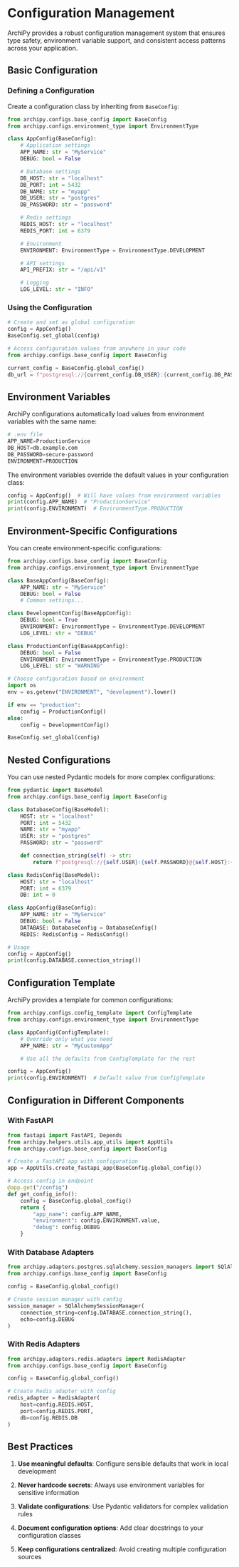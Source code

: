 # Configuration Management

ArchiPy provides a robust configuration management system that ensures type safety, environment variable support, and consistent access patterns across your application.

## Basic Configuration

### Defining a Configuration

Create a configuration class by inheriting from `BaseConfig`:

```python
from archipy.configs.base_config import BaseConfig
from archipy.configs.environment_type import EnvironmentType

class AppConfig(BaseConfig):
    # Application settings
    APP_NAME: str = "MyService"
    DEBUG: bool = False

    # Database settings
    DB_HOST: str = "localhost"
    DB_PORT: int = 5432
    DB_NAME: str = "myapp"
    DB_USER: str = "postgres"
    DB_PASSWORD: str = "password"

    # Redis settings
    REDIS_HOST: str = "localhost"
    REDIS_PORT: int = 6379

    # Environment
    ENVIRONMENT: EnvironmentType = EnvironmentType.DEVELOPMENT

    # API settings
    API_PREFIX: str = "/api/v1"

    # Logging
    LOG_LEVEL: str = "INFO"
```

### Using the Configuration

```python
# Create and set as global configuration
config = AppConfig()
BaseConfig.set_global(config)

# Access configuration values from anywhere in your code
from archipy.configs.base_config import BaseConfig

current_config = BaseConfig.global_config()
db_url = f"postgresql://{current_config.DB_USER}:{current_config.DB_PASSWORD}@{current_config.DB_HOST}:{current_config.DB_PORT}/{current_config.DB_NAME}"
```

## Environment Variables

ArchiPy configurations automatically load values from environment variables with the same name:

```python
# .env file
APP_NAME=ProductionService
DB_HOST=db.example.com
DB_PASSWORD=secure-password
ENVIRONMENT=PRODUCTION
```

The environment variables override the default values in your configuration class:

```python
config = AppConfig()  # Will have values from environment variables
print(config.APP_NAME)  # "ProductionService"
print(config.ENVIRONMENT)  # EnvironmentType.PRODUCTION
```

## Environment-Specific Configurations

You can create environment-specific configurations:

```python
from archipy.configs.base_config import BaseConfig
from archipy.configs.environment_type import EnvironmentType

class BaseAppConfig(BaseConfig):
    APP_NAME: str = "MyService"
    DEBUG: bool = False
    # Common settings...

class DevelopmentConfig(BaseAppConfig):
    DEBUG: bool = True
    ENVIRONMENT: EnvironmentType = EnvironmentType.DEVELOPMENT
    LOG_LEVEL: str = "DEBUG"

class ProductionConfig(BaseAppConfig):
    DEBUG: bool = False
    ENVIRONMENT: EnvironmentType = EnvironmentType.PRODUCTION
    LOG_LEVEL: str = "WARNING"

# Choose configuration based on environment
import os
env = os.getenv("ENVIRONMENT", "development").lower()

if env == "production":
    config = ProductionConfig()
else:
    config = DevelopmentConfig()

BaseConfig.set_global(config)
```

## Nested Configurations

You can use nested Pydantic models for more complex configurations:

```python
from pydantic import BaseModel
from archipy.configs.base_config import BaseConfig

class DatabaseConfig(BaseModel):
    HOST: str = "localhost"
    PORT: int = 5432
    NAME: str = "myapp"
    USER: str = "postgres"
    PASSWORD: str = "password"

    def connection_string(self) -> str:
        return f"postgresql://{self.USER}:{self.PASSWORD}@{self.HOST}:{self.PORT}/{self.NAME}"

class RedisConfig(BaseModel):
    HOST: str = "localhost"
    PORT: int = 6379
    DB: int = 0

class AppConfig(BaseConfig):
    APP_NAME: str = "MyService"
    DEBUG: bool = False
    DATABASE: DatabaseConfig = DatabaseConfig()
    REDIS: RedisConfig = RedisConfig()

# Usage
config = AppConfig()
print(config.DATABASE.connection_string())
```

## Configuration Template

ArchiPy provides a template for common configurations:

```python
from archipy.configs.config_template import ConfigTemplate
from archipy.configs.environment_type import EnvironmentType

class AppConfig(ConfigTemplate):
    # Override only what you need
    APP_NAME: str = "MyCustomApp"

    # Use all the defaults from ConfigTemplate for the rest

config = AppConfig()
print(config.ENVIRONMENT)  # Default value from ConfigTemplate
```

## Configuration in Different Components

### With FastAPI

```python
from fastapi import FastAPI, Depends
from archipy.helpers.utils.app_utils import AppUtils
from archipy.configs.base_config import BaseConfig

# Create a FastAPI app with configuration
app = AppUtils.create_fastapi_app(BaseConfig.global_config())

# Access config in endpoint
@app.get("/config")
def get_config_info():
    config = BaseConfig.global_config()
    return {
        "app_name": config.APP_NAME,
        "environment": config.ENVIRONMENT.value,
        "debug": config.DEBUG
    }
```

### With Database Adapters

```python
from archipy.adapters.postgres.sqlalchemy.session_managers import SQlAlchemySessionManager
from archipy.configs.base_config import BaseConfig

config = BaseConfig.global_config()

# Create session manager with config
session_manager = SQlAlchemySessionManager(
    connection_string=config.DATABASE.connection_string(),
    echo=config.DEBUG
)
```

### With Redis Adapters

```python
from archipy.adapters.redis.adapters import RedisAdapter
from archipy.configs.base_config import BaseConfig

config = BaseConfig.global_config()

# Create Redis adapter with config
redis_adapter = RedisAdapter(
    host=config.REDIS.HOST,
    port=config.REDIS.PORT,
    db=config.REDIS.DB
)
```

## Best Practices

1. **Use meaningful defaults**: Configure sensible defaults that work in local development

2. **Never hardcode secrets**: Always use environment variables for sensitive information

3. **Validate configurations**: Use Pydantic validators for complex validation rules

4. **Document configuration options**: Add clear docstrings to your configuration classes

5. **Keep configurations centralized**: Avoid creating multiple configuration sources
